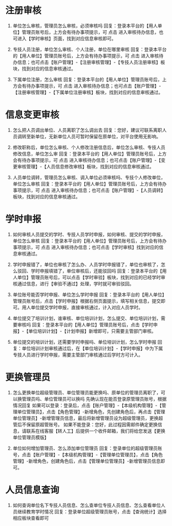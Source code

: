 # 注册审核

1. 单位怎么审核，管理员怎么审核，必须审核吗
回复：登录本平台的【用人单位】管理员账号后，上方会有待办事项提示，可 点击 进入审核待办信息，也可进入【学时审核】页面，找到对应信息审核即可。

2. 专技人员注册，单位怎么审核、个人注册，单位在哪里审核
回复：登录本平台的【用人单位】管理员账号后，上方会有待办事项提示，可 点击 进入审核待办信息；也可点击【账户管理】-【注册审核管理】-【专技人员注册审核】板块，找到对应的信息审核通过。

3. 下属单位注册，怎么审核
回复：登录本平台的【用人单位】管理员账号后，上方会有待办事项提示，可 点击 进入审核待办信息；也可点击【账户管理】-【注册审核管理】-【下属单位注册审核】板块，找到对应的信息审核通过。

# 信息变更审核

1. 怎么把人员调出单位、人员离职了怎么调出去
回复：您好，建议可联系离职人员调转至新单位，无新单位人员可暂时保留在原单位，对平台使用无影响。

2. 修改职称后，单位怎么审核、个人修改注册信息后，单位怎么审核、专技人员修改信息，单位怎么审
回复：登录本平台的【用人单位】管理员账号后，上方会有待办事项提示，可 点击 进入审核待办信息；也可点击【账户管理】-【变更审核管理】-【人员信息修改审核】板块，找到对应的信息审核通过。

3. 人员单位调转，管理员怎么审核、调入单位必须审核吗、专技个人修改单位，单位怎么审核
回复：登录本平台的【用人单位】管理员账号后，上方会有待办事项提示，可 点击 进入审核待办信息；也可点击【账户管理】-【人员调转】板块，找到对应的信息审核通过。

# 学时申报

1. 如何审核人员提交的学时、专技人员学时申报，如何审核、提交的学时申报，单位怎么审核
回复：登录本平台的【用人单位】管理员账号后，上方会有待办事项提示，可 点击 进入审核待办信息；也可点击【学时审核】找到对应的信息审核通过。

2. 学时申报错了，单位也审核了怎么办、人员学时申报错了，单位也审核了，怎么驳回、学时申报填错了，单位审核后，还能驳回吗
回复：登录本平台的【用人单位】管理员账号后，可以点击【学时审验】板块，找到对应的已经学时审核通过信息，进行【审验不通过】处理，学时就可审验驳回。

3. 单位账号能否学时申报、单位怎么学时申报
回复：登录本平台的【用人单位】管理员账号后，点击【学时申报】根据右侧页面提示，填写相关信息，提交即可。用人单位提交学时申报，直接审核通过，计入对应人员学时。

4. 单位提交了培训计划，谁审核、单位培训计划，怎么提交、单位培训计划，需要审核吗
回复：登录本平台的【用人单位】管理员账号后，点击【学时申报】-【单位培训计划】-【计划申报】新增即可，只需要主管部门审核。

5. 单位提交的培训计划，还需要学时申报吗、单位培训计划，怎么学时申报
回复：单位培训计划审核通过后，在【单位培训计划】-【学时申报】中为下属专技人员进行学时申报，需要主管部门审核通过后学时方可计入。

# 更换管理员

1. 怎么更换单位超级管理员、单位管理员能更换吗、原单位的管理员离职了，可以换管理员吗、单位管理员可以换吗
先确认现在能否登录原管理员账号，根据情况回复
如果可以登录：登录后，点击【账户管理】-【本级机构管理】-【管理单位管理员】，点击【角色管理】-新增角色，先创建角色后，再点击【管理单位管理员】-新增管理员信息，最后将新增管理员设为超级管理员，更换超管后不保留原超管账号。
如果不能登录：您好，此过程因需邮件确定更换信息，请联系在线客服【转人工】后提供一个收件邮箱，我们将给您发送【更换单位管理员模版】

2. 单位如何增加管理员、怎么添加单位管理员
回复：登录单位的超级管理员账号，点击【账户管理】-【本级机构管理】-【管理单位管理员】，点击【角色管理】-新增角色，创建角色后，点击【管理单位管理员】-新增管理员信息即可。

# 人员信息查询

1. 如何查询单位名下专技人员信息、怎么查单位专技人员信息、怎么查看单位人员继续教育学时情况
回复：登录单位超级管理员账号，点击【查询统计】选择相应板块查看即可